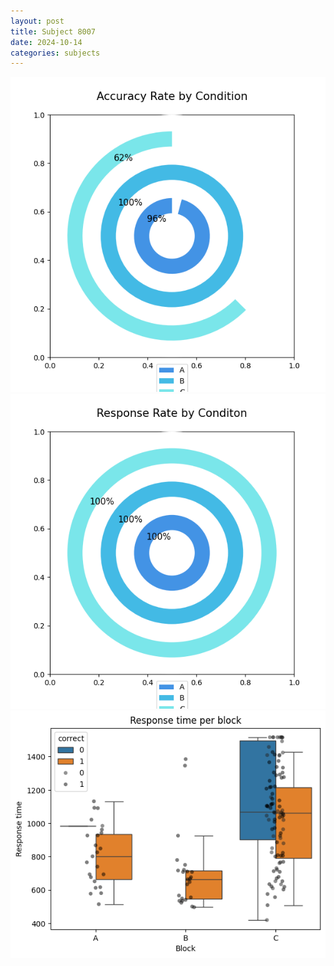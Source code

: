 ```yaml
---
layout: post
title: Subject 8007
date: 2024-10-14
categories: subjects
---
```


![](data/8007/run-13/8007_accuracy_rate.png)
![](data/8007/run-13/8007_response_rate.png)
![](data/8007/run-13/8007_rt.png)
